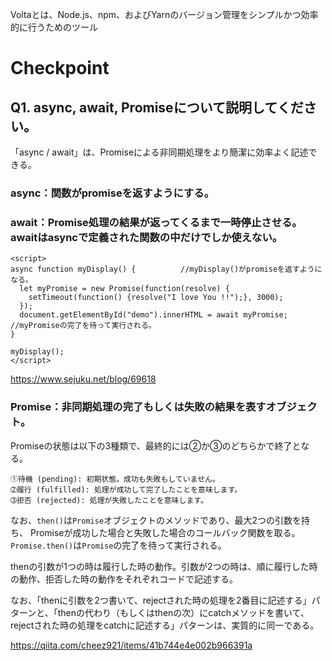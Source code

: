 Voltaとは、Node.js、npm、およびYarnのバージョン管理をシンプルかつ効率的に行うためのツール

# Checkpoint

## Q1. async, await, Promiseについて説明してください。

「async / await」は、Promiseによる非同期処理をより簡潔に効率よく記述できる。

### async：関数がpromiseを返すようにする。

### await：Promise処理の結果が返ってくるまで一時停止させる。awaitはasyncで定義された関数の中だけでしか使えない。

```
<script>
async function myDisplay() {          //myDisplay()がpromiseを返すようになる。
  let myPromise = new Promise(function(resolve) {
    setTimeout(function() {resolve("I love You !!");}, 3000);
  });
  document.getElementById("demo").innerHTML = await myPromise;            //myPromiseの完了を待って実行される。
}

myDisplay();
</script>
```
https://www.sejuku.net/blog/69618

### Promise：非同期処理の完了もしくは失敗の結果を表すオブジェクト。
Promiseの状態は以下の3種類で、最終的には②か③のどちらかで終了となる。
```
➀待機 (pending): 初期状態。成功も失敗もしていません。
➁履行 (fulfilled): 処理が成功して完了したことを意味します。
➂拒否 (rejected): 処理が失敗したことを意味します。
```
なお、`then()`は`Promise`オブジェクトのメソッドであり、最大2つの引数を持ち、 Promiseが成功した場合と失敗した場合のコールバック関数を取る。`Promise.then()`は`Promise`の完了を待って実行される。

thenの引数が1つの時は履行した時の動作。引数が2つの時は、順に履行した時の動作、拒否した時の動作をそれぞれコードで記述する。

なお、「thenに引数を2つ書いて、rejectされた時の処理を2番目に記述する」パターンと、「thenの代わり（もしくはthenの次）にcatchメソッドを書いて、rejectされた時の処理をcatchに記述する」パターンは、実質的に同一である。

https://qiita.com/cheez921/items/41b744e4e002b966391a



